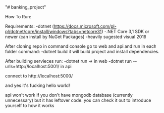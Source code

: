 "# banking_project" 

How To Run:

Requirements: 
  -dotnet (https://docs.microsoft.com/pl-pl/dotnet/core/install/windows?tabs=netcore31)
  -.NET Core 3,1 SDK or newer (can install by NuGet Packages)
  -heavily sugested visual 2019
  
  
 After cloning repo in command console go to web and api and run in each folder command:
  -dotnet build
 it will build project and install dependencies.
 
 After building servieces run:
  -dotnet run -> in web
  -dotnet run --urls=http://localhost:5001/ in api
  
 connect to http://localhost:5000/
 
 and yes it's fucking hello world!
 
 
 api won't work if you don't have mongodb database (currently unnecessary) but it has leftover code.
 you can check it out to introduce yourself to how it works
